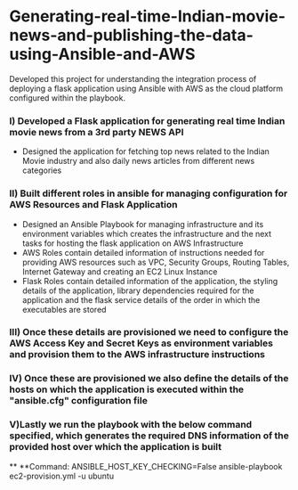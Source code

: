 # Generating-real-time-Indian-movie-news-and-publishing-the-data-using-Ansible-and-AWS

Developed this project for understanding the integration process of deploying a flask application using Ansible with AWS as the cloud platform configured within the playbook.

### I) Developed a Flask application for generating real time Indian movie news from a 3rd party NEWS API
* Designed the application for fetching top news related to the Indian Movie industry and also daily news articles from different news categories

### II) Built different roles in ansible for managing configuration for AWS Resources and Flask Application
* Designed an Ansible Playbook for managing infrastructure and its environment variables which creates the infrastructure and the next tasks for hosting the flask application on AWS Infrastructure
* AWS Roles contain detailed information of instructions needed for providing AWS resources such as VPC, Security Groups, Routing Tables, Internet Gateway and creating an EC2 Linux Instance
* Flask Roles contain detailed information of the application, the styling details of the application, library dependencies required for the application and the flask service details of the order in which the executables are stored

### III) Once these details are provisioned we need to configure the AWS Access Key and Secret Keys as environment variables and provision them to the AWS infrastructure instructions

### IV) Once these are provisioned we also define the details of the hosts on which the application is executed within the "ansible.cfg" configuration file

### V)Lastly we run the playbook with the below command specified, which generates the required DNS information of the provided host over which the application is built

** **Command: ANSIBLE_HOST_KEY_CHECKING=False ansible-playbook ec2-provision.yml -u ubuntu
